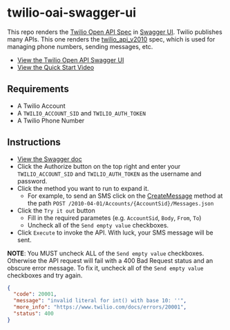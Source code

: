 # twilio-oai-swagger-ui

This repo renders the [Twilio Open API Spec](https://github.com/twilio/twilio-oai) in [Swagger UI](https://github.com/swagger-api/swagger-ui). Twilio publishes many APIs. This one renders the [twilio_api_v2010](https://github.com/twilio/twilio-oai/blob/main/spec/json/twilio_api_v2010.json) spec, which is used for managing phone numbers, sending messages, etc.

- [View the Twilio Open API Swagger UI](http://johnchaffee.wiki/twilio-oai-swagger-ui/)
- [View the Quick Start Video](http://johnchaffee.wiki/twilio-oai-swagger-ui/swagger.mp4)

## Requirements

- A Twilio Account
- A `TWILIO_ACCOUNT_SID` and `TWILIO_AUTH_TOKEN` 
- A Twilio Phone Number

## Instructions

- [View the Swagger doc](http://johnchaffee.wiki/twilio-oai-swagger-ui/)
- Click the Authorize button on the top right and enter your `TWILIO_ACCOUNT_SID` and `TWILIO_AUTH_TOKEN` as the username and password.
- Click the method you want to run to expand it.
  - For example, to send an SMS click on the [CreateMessage](./#/default/CreateMessage) method at the path `POST /2010-04-01/Accounts/{AccountSid}/Messages.json`
- Click the `Try it out` button
  - Fill in the required parametes (e.g. `AccountSid`, `Body`, `From`, `To`)
  - Uncheck all of the `Send empty value` checkboxes.
- Click `Execute` to invoke the API. With luck, your SMS message will be sent.

**NOTE**: You MUST uncheck ALL of the `Send empty value` checkboxes. Otherwise the API request will fail with a 400 Bad Request status and an obscure error message. To fix it, uncheck all of the `Send empty value` checkboxes and try again.

```json
{
  "code": 20001,
  "message": "invalid literal for int() with base 10: ''",
  "more_info": "https://www.twilio.com/docs/errors/20001",
  "status": 400
}
```